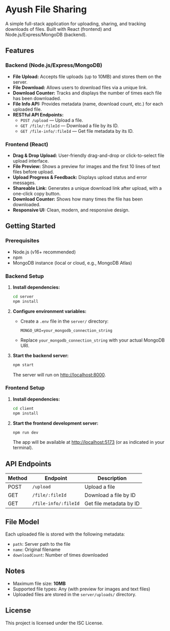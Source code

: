 # Ayush File Sharing

A simple full-stack application for uploading, sharing, and tracking downloads of files. Built with React (frontend) and Node.js/Express/MongoDB (backend).

## Features

### Backend (Node.js/Express/MongoDB)

- **File Upload:** Accepts file uploads (up to 10MB) and stores them on the server.
- **File Download:** Allows users to download files via a unique link.
- **Download Counter:** Tracks and displays the number of times each file has been downloaded.
- **File Info API:** Provides metadata (name, download count, etc.) for each uploaded file.
- **RESTful API Endpoints:**
  - `POST /upload` — Upload a file.
  - `GET /file/:fileId` — Download a file by its ID.
  - `GET /file-info/:fileId` — Get file metadata by its ID.

### Frontend (React)

- **Drag & Drop Upload:** User-friendly drag-and-drop or click-to-select file upload interface.
- **File Preview:** Shows a preview for images and the first 10 lines of text files before upload.
- **Upload Progress & Feedback:** Displays upload status and error messages.
- **Shareable Link:** Generates a unique download link after upload, with a one-click copy button.
- **Download Counter:** Shows how many times the file has been downloaded.
- **Responsive UI:** Clean, modern, and responsive design.

## Getting Started

### Prerequisites

- Node.js (v16+ recommended)
- npm
- MongoDB instance (local or cloud, e.g., MongoDB Atlas)

### Backend Setup

1. **Install dependencies:**

   ```bash
   cd server
   npm install
   ```

2. **Configure environment variables:**

   - Create a `.env` file in the `server/` directory:
     ```
     MONGO_URI=your_mongodb_connection_string
     ```
   - Replace `your_mongodb_connection_string` with your actual MongoDB URI.

3. **Start the backend server:**
   ```bash
   npm start
   ```
   The server will run on [http://localhost:8000](http://localhost:8000).

### Frontend Setup

1. **Install dependencies:**

   ```bash
   cd client
   npm install
   ```

2. **Start the frontend development server:**
   ```bash
   npm run dev
   ```
   The app will be available at [http://localhost:5173](http://localhost:5173) (or as indicated in your terminal).

## API Endpoints

| Method | Endpoint             | Description             |
| ------ | -------------------- | ----------------------- |
| POST   | `/upload`            | Upload a file           |
| GET    | `/file/:fileId`      | Download a file by ID   |
| GET    | `/file-info/:fileId` | Get file metadata by ID |

## File Model

Each uploaded file is stored with the following metadata:

- `path`: Server path to the file
- `name`: Original filename
- `downloadCount`: Number of times downloaded

## Notes

- Maximum file size: **10MB**
- Supported file types: Any (with preview for images and text files)
- Uploaded files are stored in the `server/uploads/` directory.

## License

This project is licensed under the ISC License.
